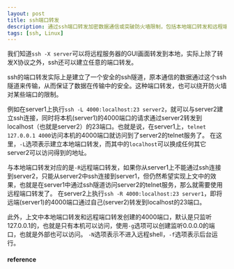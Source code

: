 ```yaml
---
layout: post
title: ssh端口转发
description: 通过ssh端口转发加密数据通信或突破防火墙限制，包括本地端口转发和远程端口转发。
tags: [ssh, Linux]
---
```


我们知道`ssh -X server`可以将远程服务器的GUI画面转发到本地，实际上除了转发X协议之外，ssh还可以建立任意的端口转发。

<!--more-->

ssh的端口转发实际上是建立了一个安全的ssh隧道，原本通信的数据通过这个ssh隧道来传输，从而保证了数据在传输中的安全。这种端口转发，也可以绕开防火墙对某些端口的限制。

例如在server1上执行`ssh -L 4000:localhost:23 server2`，就可以与server2建立ssh连接，同时将本机(server1)的4000端口的请求通过server2转发到localhost（也就是server2）的23端口。也就是说，在server1上，`telnet 127.0.0.1 4000`访问本机的4000端口就访问到了server2的telnet服务了。
在这里，`-L`选项表示建立本地端口转发，而其中的`localhost`可以换成任何其它server2可以访问得到的地址。

与本地端口转发对应的是`-R`远程端口转发，如果你从server1上不能通过ssh连接到server2，只能从server2中ssh连接到server1，但仍然希望实现上文中的效果，也就是在server1中通过ssh隧道访问server2的telnet服务，那么就需要使用远程端口转发了。
在server2上执行`ssh -R 4000:localhost:23 server1`，即将远端(server1)的4000端口通过自己(server2)转发到localhost的23端口。

此外，上文中本地端口转发和远程端口转发创建的4000端口，默认是只监听127.0.0.1的，也就是只有本机可以访问，使用`-g`选项可以创建监听0.0.0.0的端口，也就是外部也可以访问。
`-N`选项表示不进入远程shell，`-f`选项表示后台运行。

<h4>reference</h4>
<http://www.ibm.com/developerworks/cn/linux/l-cn-sshforward/>

